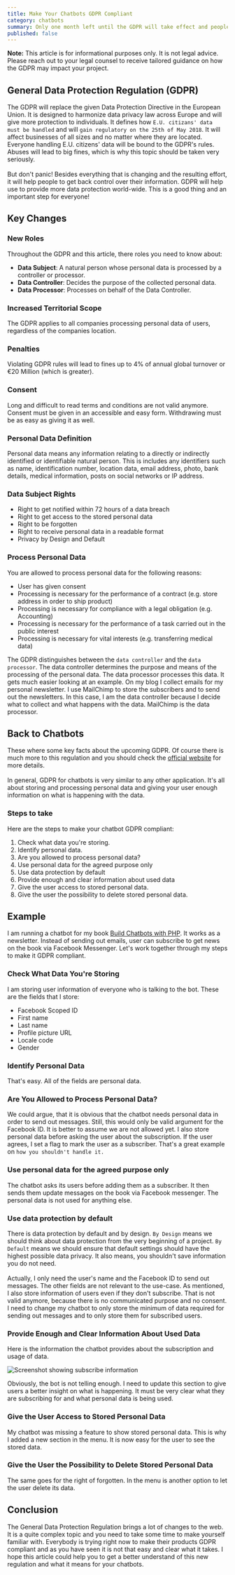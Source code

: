 ```yaml
---
title: Make Your Chatbots GDPR Compliant
category: chatbots
summary: Only one month left until the GDPR will take effect and people are already freaking out. If you haven't made yourself familiar with this topic, you need to do it now! This article will give you a summary of what you need to know and provide you with steps to make your chatbots GDPR compliant.
published: false
---
```


<div class="blognote"><strong>Note:</strong> This article is for informational purposes only. It is not legal advice. Please reach out to your legal counsel to receive tailored guidance on how the GDPR may impact your project.</div>

## General Data Protection Regulation (GDPR)

The GDPR will replace the given Data Protection Directive in the European Union. It is designed to harmonize data privacy law across Europe and will give more protection to individuals. It defines how `E.U. citizans' data must be handled` and will `gain regulatory on the 25th of May 2018`. It will affect businesses of all sizes and no matter where they are located. Everyone handling E.U. citizens' data will be bound to the GDPR's rules. Abuses will lead to big fines, which is why this topic should be taken very seriously.
<br /><br />
But don't panic! Besides everything that is changing and the resulting effort, it will help people to get back control over their information. GDPR will help use to provide more data protection world-wide. This is a good thing and an important step for everyone!

## Key Changes

### New Roles

Throughout the GDPR and this article, there roles you need to know about:

* **Data Subject**: A natural person whose personal data is processed by a controller or processor.
* **Data Controller**: Decides the purpose of the collected personal data.
* **Data Processor**: Processes on behalf of the Data Controller.

### Increased Territorial Scope

The GDPR applies to all companies processing personal data of users, regardless of the companies location.

### Penalties

Violating GDPR rules will lead to fines up to 4% of annual global turnover or €20 Million (which is greater).

### Consent

Long and difficult to read terms and conditions are not valid anymore. Consent must be given in an accessible and easy form. Withdrawing must be as easy as giving it as well.

### Personal Data Definition

Personal data means any information relating to a directly or indirectly identified or identifiable natural person. This is includes any identifiers such as name, identification number, location data, email address, photo, bank details, medical information, posts on social networks or IP address.​

### Data Subject Rights

* Right to get notified within 72 hours of a data breach
* Right to get access to the stored personal data
* Right to be forgotten
* Right to receive personal data in a readable format
* Privacy by Design and Default

### Process Personal Data

You are allowed to process personal data for the following reasons:

* User has given consent
* Processing is necessary for the performance of a contract (e.g. store address in order to ship product)
* Processing is necessary for compliance with a legal obligation (e.g. Accounting)
* Processing is necessary for the performance of a task carried out in the public interest 
* Processing is necessary for vital interests (e.g. transferring medical data)

The GDPR distinguishes between the `data controller` and the `data processor`. The data controller determines the purpose and means of the processing of the personal data. The data processor processes this data. It gets much easier looking at an example. On my blog I collect emails for my personal newsletter. I use MailChimp to store the subscribers and to send out the newsletters. In this case, I am the data controller because I decide what to collect and what happens with the data. MailChimp is the data processor.

## Back to Chatbots

These where some key facts about the upcoming GDPR. Of course there is much more to this regulation and you should check the [official website](https://ec.europa.eu/info/law/law-topic/data-protection/data-protection-eu_en) for more details.
<br /><br />
In general, GDPR for chatbots is very similar to any other application. It's all about storing and processing personal data and giving your user enough information on what is happening with the data.

### Steps to take
Here are the steps to make your chatbot GDPR compliant:

1. Check what data you're storing.
2. Identify personal data.
3. Are you allowed to process personal data?
4. Use personal data for the agreed purpose only 
5. Use data protection by default
6. Provide enough and clear information about used data
7. Give the user access to stored personal data.
8. Give the user the possibility to delete stored personal data.

## Example

I am running a chatbot for my book [Build Chatbots with PHP](https://christoph-rumpel.com/build-chatbots-with-php). It works as a newsletter. Instead of sending out emails, user can subscribe to get news on the book via Facebook Messenger. Let's work together through my steps to make it GDPR compliant.

### Check What Data You're Storing

I am storing user information of everyone who is talking to the bot. These are the fields that I store:

* Facebook Scoped ID
* First name
* Last name
* Profile picture URL
* Locale code
* Gender

### Identify Personal Data

That's easy. All of the fields are personal data.

### Are You Allowed to Process Personal Data?

We could argue, that it is obvious that the chatbot needs personal data in order to send out messages. Still, this would only be valid argument for the Facebook ID. It is better to assume we are not allowed yet. I also store personal data before asking the user about the subscription. If the user agrees, I set a flag to mark the user as a subscriber. That's a great example on `how you shouldn't handle it.`
 
 ### Use personal data for the agreed purpose only 
 
 The chatbot asks its users before adding them as a subscriber. It then sends them update messages on the book via Facebook messenger. The personal data is not used for anything else.
 
 ### Use data protection by default
 
  There is data protection by default and by design. `By Design` means we should think about data protection from the very beginning of a project. `By Default` means we should ensure that default settings should have the highest possible data privacy. It also means, you shouldn't save information you do not need.
  <br /><br />
  Actually, I only need the user's name and the Facebook ID to send out messages. The other fields are not relevant to the use-case. As mentioned, I also store information of users even if they don't subscribe. That is not valid anymore, because there is no communicated purpose and no consent. I need to change my chatbot to only store the minimum of data required for sending out messages and to only store them for subscribed users.
 
 
 ### Provide Enough and Clear Information About Used Data
 
 Here is the information the chatbot provides about the subscription and usage of data.
 
  <img class="blogimage" alt="Screenshot showing subscribe information" src="/images/blog/gdpr_newsletterbot_start.png" />
 
 Obviously, the bot is not telling enough. I need to update this section to give users a better insight on what is happening. It must be very clear what they are subscribing for and what personal data is being used.
 
### Give the User Access to Stored Personal Data

My chatbot was missing a feature to show stored personal data. This is why I added a new section in the menu. It is now easy for the user to see the stored data.

### Give the User the Possibility to Delete Stored Personal Data

The same goes for the right of forgotten. In the menu is another option to let the user delete its data.

## Conclusion

The General Data Protection Regulation brings a lot of changes to the web. It is a quite complex topic and you need to take some time to make yourself familiar with. Everybody is trying right now to make their products GDPR compliant and as you have seen it is not that easy and clear what it takes. I hope this article could help you to get a better understand of this new regulation and what it means for your chatbots.




